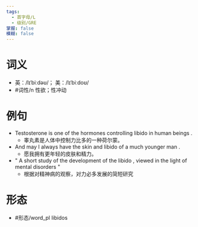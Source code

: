 ```yaml
---
tags:
  - 首字母/L
  - 级别/GRE
掌握: false
模糊: false
---
```

# 词义
- 英：/lɪˈbiːdəʊ/； 美：/lɪˈbiːdoʊ/
- #词性/n  性欲；性冲动
# 例句
- Testosterone is one of the hormones controlling libido in human beings .
	- 睾丸素是人体中控制力比多的一种荷尔蒙。
- And may I always have the skin and libido of a much younger man .
	- 愿我拥有更年轻的皮肤和精力。
- " A short study of the development of the libido , viewed in the light of mental disorders "
	- 根据对精神病的观察，对力必多发展的简短研究
# 形态
- #形态/word_pl libidos
